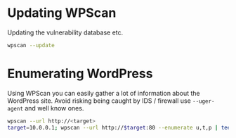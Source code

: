 # Updating WPScan
Updating the vulnerability database etc.
```bash
wpscan --update
```

# Enumerating WordPress
Using WPScan you can easily gather a lot of information about the WordPress site.
Avoid risking being caught by IDS / firewall use `--uger-agent` and well know ones.

```bash
wpscan --url http://<target>
target=10.0.0.1; wpscan --url http://$target:80 --enumerate u,t,p | tee $target-wpscan-enum
```